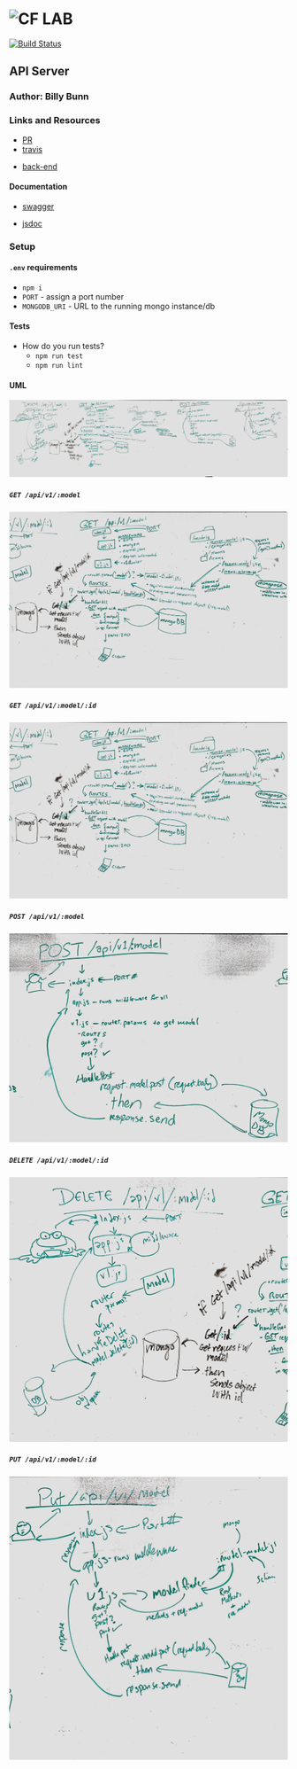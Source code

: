 ![CF](http://i.imgur.com/7v5ASc8.png) LAB
=================================================
[![Build Status](https://travis-ci.com/401-advanced-javascript-billybunn/lab-09.svg?branch=working)](https://travis-ci.com/401-advanced-javascript-billybunn/lab-09)

<!-- LINKS -->
<!-- Replace the link for each in brackets below -->
<!-- PR (working into submission) -->
[1]: https://github.com/401-advanced-javascript-billybunn/lab-09/pull/1
<!-- travis build -->
[2]: https://travis-ci.com/401-advanced-javascript-billybunn/lab-09/builds/106270634
<!-- back-end -->
[3]: http://xyz.com
<!-- front-end -->
[4]: http://xyz.com
<!-- swagger -->
[5]: http://xyz.com
<!-- jsdoc-->
[6]: heroku-link/docs 

## API Server

### Author: Billy Bunn

### Links and Resources
* [PR][1]
* [travis][2]
<!-- (when applicable) -->
* [back-end][3]
<!-- (when applicable) -->
<!-- * [front-end][4] -->

#### Documentation
<!-- API assignments only -->
* [swagger][5]
<!-- (All assignments) -->
* [jsdoc][6]

<!-- ### Modules
#### `modulename.js`
##### Exported Values and Methods

###### `foo(thing) -> string` -->
<!-- If you finished everything, you should be able to copy/paste the lab requirements and put them in present tense. -->
<!-- Usage Notes or examples -->

<!-- ###### `bar(array) -> array`
Usage Notes or examples -->

### Setup
#### `.env` requirements
* `npm i`
* `PORT` - assign a port number
* `MONGODB_URI` - URL to the running mongo instance/db


<!-- #### Running the app
* `npm start`
* Endpoint: `/`
* Endpoint: `/foo/bar/`
  * Returns a JSON object with abc in it.
* Endpoint: `/bing/zing/`
  * Returns a JSON object with xyz in it. -->
  
#### Tests
* How do you run tests?
  * `npm run test`
  * `npm run lint`
<!-- * What assertions were made?
* What assertions need to be / should be made? -->

#### UML
![get](./assets/all.jpg)

##### `GET /api/v1/:model`
![get](./assets/get.jpg)

##### `GET /api/v1/:model/:id`
![get](./assets/get.jpg)

##### `POST /api/v1/:model`
![get](./assets/post.jpg)

##### `DELETE /api/v1/:model/:id`
![get](./assets/delete.jpg)

##### `PUT /api/v1/:model/:id`
![get](./assets/put.jpg)
